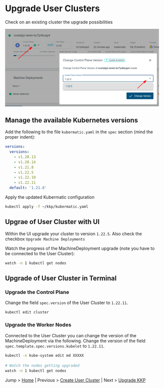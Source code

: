 
# Upgrade User Clusters


Check on an existing cluster the upgrade possibilities

![](../img/upgrade_user_clusters.png)

## Manage the available Kubernetes versions

Add the following to the file `kubermatic.yaml` in the `spec` section (mind the proper indent):

```yaml
versions:
  versions:
    - v1.20.13
    - v1.20.14
    - v1.21.8
    - v1.22.5
    - v1.22.10
    - v1.22.11
  default: '1.21.8'
```

Apply the updated Kubermatic configuration

```bash
kubectl apply -f ~/kkp/kubermatic.yaml
```

## Upgrae of User Cluster with UI

Within the UI upgrade your cluster to version `1.22.5`. Also check the checkbox `Upgrade Machine Deployments`

Watch the progress of the MachineDeployment upgrade (note you have to be connected to the User Cluster):

```bash
watch -n 1 kubectl get nodes
```

## Upgrade of User Cluster in Terminal

### Upgrade the Control Plane 

Change the field `spec.version` of the User Cluster to `1.22.11`.

```bash
kubectl edit cluster 
```

### Upgrade the Worker Nodes

Connected to the User Cluster you can change the version of the MachineDeployment via the following. Change the version of the field `spec.template.spec.versions.kubelet` to `1.22.11`.

```bash
kubectl -n kube-system edit md XXXXX

# Watch the nodes getting upgraded
watch -n 1 kubectl get nodes   
```

Jump > [Home](../README.md) | Previous > [Create User Cluster](../05_create_user_cluster/README.md) | Next > [Upgrade KKP](../07_upgrade_kkp/README.md)
